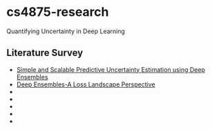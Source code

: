 # cs4875-research
Quantifying Uncertainty in Deep Learning

## Literature Survey

* [Simple and Scalable Predictive Uncertainty Estimation using Deep Ensembles](https://arxiv.org/pdf/1612.01474v2)
* [Deep Ensembles-A Loss Landscape Perspective](https://arxiv.org/abs/1912.02757)
* []()
*
*
*
*

